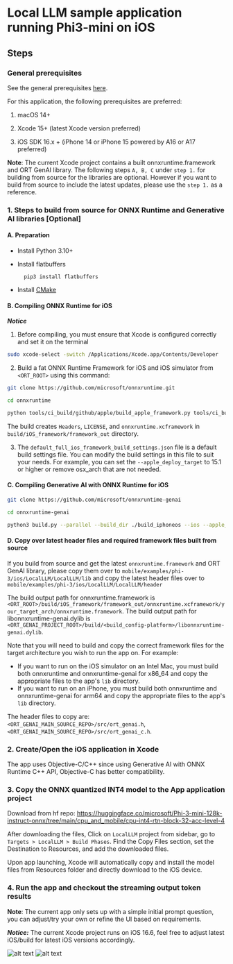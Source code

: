 # **Local LLM sample application running Phi3-mini on iOS**

## **Steps**

### General prerequisites

See the general prerequisites [here](../../../../../README.md#General-Prerequisites).

For this application, the following prerequisites are preferred:

1. macOS 14+

2. Xcode 15+ (latest Xcode version preferred)

3. iOS SDK 16.x + (iPhone 14 or iPhone 15 powered by A16 or A17 preferred)

**Note**: 
  The current Xcode project contains a built onnxruntime.framework and ORT GenAI library. The following steps `A, B, C` under `step 1.` for building from source for the libraries are optional.
  However if you want to build from source to include the latest updates, please use the `step 1.` as a reference.

### 1. Steps to build from source for ONNX Runtime and Generative AI libraries [Optional]

#### **A. Preparation**

   - Install Python 3.10+

   - Install flatbuffers
     ```
       pip3 install flatbuffers
     ```

   - Install [CMake](https://cmake.org/download/)

#### **B. Compiling ONNX Runtime for iOS**


***Notice***

  1. Before compiling, you must ensure that Xcode is configured correctly and set it on the terminal

```bash
sudo xcode-select -switch /Applications/Xcode.app/Contents/Developer 
```

  2. Build a fat ONNX Runtime Framework for iOS and iOS simulator from `<ORT_ROOT>` using this command:

```bash
git clone https://github.com/microsoft/onnxruntime.git

cd onnxruntime

python tools/ci_build/github/apple/build_apple_framework.py tools/ci_build/github/apple/default_full_ios_framework_build_settings.json --config Release
```
The build creates `Headers`, `LICENSE`, and `onnxruntime.xcframework` in `build/iOS_framework/framework_out` directory.

  3. The `default_full_ios_framework_build_settings.json` file is a default build settings file. You can modify the build settings in this file to suit your needs. For example, you can set the `--apple_deploy_target` to 15.1 or higher or remove osx_arch that are not needed.


#### **C. Compiling Generative AI with ONNX Runtime for iOS**

```bash
git clone https://github.com/microsoft/onnxruntime-genai

cd onnxruntime-genai

python3 build.py --parallel --build_dir ./build_iphoneos --ios --apple_sysroot iphoneos --osx_arch arm64 --apple_deploy_target 15.1 --cmake_generator Xcode --ort_home /path/to/framework_out
```

#### **D. Copy over latest header files and required framework files built from source**

If you build from source and get the latest `onnxruntime.framework` and ORT GenAI library, please copy them over to `mobile/examples/phi-3/ios/LocalLLM/LocalLLM/lib` and copy the latest header files over to `mobile/examples/phi-3/ios/LocalLLM/LocalLLM/header` 

The build output path for onnxruntime.framework is `<ORT_ROOT>/build/iOS_framework/framework_out/onnxruntime.xcframework/your_target_arch/onnxruntime.framework`.
The build output path for libonnxruntime-genai.dylib is `<ORT_GENAI_PROJECT_ROOT>/build/<build_config-platform>/libonnxruntime-genai.dylib`. 

Note that you will need to build and copy the correct framework files for the target architecture you wish to run the app on.
For example:
- If you want to run on the iOS simulator on an Intel Mac, you must build both onnxruntime and onnxruntime-genai for x86_64 and copy the appropriate files to the app's `lib` directory.
- If you want to run on an iPhone, you must build both onnxruntime and onnxruntime-genai for arm64 and copy the appropriate files to the app's `lib` directory.

The header files to copy are:
`<ORT_GENAI_MAIN_SOURCE_REPO>/src/ort_genai.h`,
`<ORT_GENAI_MAIN_SOURCE_REPO>/src/ort_genai_c.h`.

### 2. Create/Open the iOS application in Xcode

The app uses Objective-C/C++ since using Generative AI with ONNX Runtime C++ API, Objective-C has better compatibility.

### 3. Copy the ONNX quantized INT4 model to the App application project

Download from hf repo: <https://huggingface.co/microsoft/Phi-3-mini-128k-instruct-onnx/tree/main/cpu_and_mobile/cpu-int4-rtn-block-32-acc-level-4>

After downloading the files, Click on `LocalLLM` project from sidebar, go to `Targets > LocalLLM > Build Phases`. Find the Copy Files section, set the Destination to Resources, and add the downloaded files.

Upon app launching, Xcode will automatically copy and install the model files from Resources folder and directly download to the iOS device.

### 4. Run the app and checkout the streaming output token results

**Note**: The current app only sets up with a simple initial prompt question, you can adjust/try your own or refine the UI based on requirements.

***Notice:*** The current Xcode project runs on iOS 16.6, feel free to adjust latest iOS/build for latest iOS versions accordingly.

![alt text](<Simulator Screenshot - iPhone 16.png>)
![alt text](<Screenshot2.jpg>)